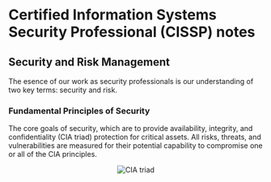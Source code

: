 # Certified Information Systems Security Professional (CISSP) notes

## Security and Risk Management
The esence of our work as security professionals is our understanding of two key terms: security and risk.

### Fundamental Principles of Security
The core goals of security, which are to provide availability, integrity, and confidentiality (CIA triad) protection for critical assets. All risks, threats, and vulnerabilities are measured for their potential capability to compromise one or all of the CIA principles.

<p align="center">
  <img src="https://raw.githubusercontent.com/halenai/cissp-notes/master/images/CIA_triad.jpg" alt="CIA triad">
</p>

